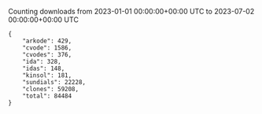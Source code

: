 
Counting downloads from 2023-01-01 00:00:00+00:00 UTC to 2023-07-02 00:00:00+00:00 UTC

```
{
    "arkode": 429,
    "cvode": 1586,
    "cvodes": 376,
    "ida": 328,
    "idas": 148,
    "kinsol": 181,
    "sundials": 22228,
    "clones": 59208,
    "total": 84484
}
```
